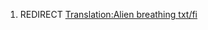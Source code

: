 1.  REDIRECT [Translation:Alien breathing
    txt/fi](Translation:Alien_breathing_txt/fi "wikilink")